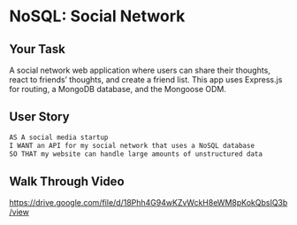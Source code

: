 # NoSQL: Social Network

## Your Task

A social network web application where users can share their thoughts, react to friends’ thoughts, and create a friend list. This app uses Express.js for routing, a MongoDB database, and the Mongoose ODM. 

## User Story

```md
AS A social media startup
I WANT an API for my social network that uses a NoSQL database
SO THAT my website can handle large amounts of unstructured data
```

## Walk Through Video

https://drive.google.com/file/d/18Phh4G94wKZvWckH8eWM8pKokQbsIQ3b/view
